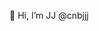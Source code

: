 👋 Hi, I’m JJ @cnbjjj

<!---
cnbjjj/cnbjjj is a ✨ special ✨ repository because its `README.md` (this file) appears on your GitHub profile.
You can click the Preview link to take a look at your changes.
--->
